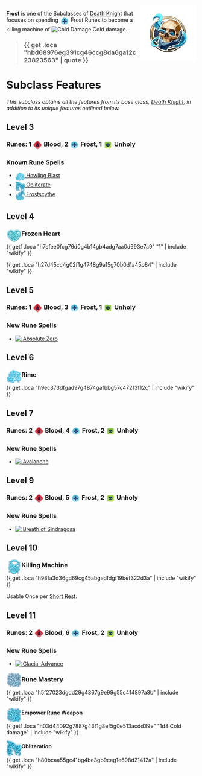 
<img align="right" alt="Frost Death Knight Class Icon" height="150" src="images/ClassIcons/FrostDK.png" />

**Frost** is one of the Subclasses of <a href="Death Knight">Death Knight</a> that focuses on spending <img src="images/ActionResources_c/Icons/Resources/FrostRune.png" height="25" align="top" alt="FrostRune" /> Frost Runes to become a killing machine of <img src="https://bg3.wiki/w/images/0/05/Cold_Damage_Icon.png" height="25" align="top" alt="Cold Damage" /> Cold damage.

<h3>

> {{ get .loca "hbd68976eg391cg46ccg8da6ga12c23823563" | quote }}

</h3>

# Subclass Features

*This subclass obtains all the features from its base class, <a href="Death Knight">Death Knight</a>, in addition to its unique features outlined below.*

## Level 3

<h3>
Runes: 
1 <img src="images/ActionResources_c/Icons/Resources/BloodRune.png" height="25" align="top" alt="BloodRune" /> Blood, 
2 <img src="images/ActionResources_c/Icons/Resources/FrostRune.png" height="25" align="top" alt="FrostRune" /> Frost, 
1 <img src="images/ActionResources_c/Icons/Resources/UnholyRune.png" height="25" align="top" alt="UnholyRune" /> Unholy
</h3>

### Known Rune Spells

<ul>
  <li>
    <a href="Death Knight Spells#Howling Blast"> <img src="images/ControllerIcons/skills_png/Action_DeathKnight_HowlingBlast.png" height="25" align="top" 
alt="Action_DeathKnight_HowlingBlast.png" /> Howling Blast</a>
  </li>
  <li>
    <a href="Death Knight Spells#Obliterate"> <img src="images/ControllerIcons/skills_png/Action_DeathKnight_Obliterate.png" height="25" align="top" 
alt="Action_DeathKnight_Obliterate.png" /> Obliterate</a>
  </li>
  <li>
    <a href="Death Knight Spells#Frostscythe"> <img src="images/ControllerIcons/skills_png/Action_DeathKnight_Frostscythe.png" height="25" align="top" 
alt="Action_DeathKnight_Frostscythe.png" /> Frostscythe</a>
  </li>
</ul>

## Level 4

<img src="images/ControllerIcons/skills_png/PassiveFeature_DeathKnight_FrozenHeart.png" height="40" align="left" alt="PassiveFeature_DeathKnight_FrozenHeart.png" />

### Frozen Heart

{{ getf .loca "h7efee0fcg76d0g4b14gb4adg7aa0d693e7a9" "1" | include "wikify" }}

{{ get .loca "h27d45cc4g02f1g4748g9a15g70b0d1a45b84" | include "wikify" }}

## Level 5

<h3>
Runes: 
1 <img src="images/ActionResources_c/Icons/Resources/BloodRune.png" height="25" align="top" alt="BloodRune" /> Blood, 
3 <img src="images/ActionResources_c/Icons/Resources/FrostRune.png" height="25" align="top" alt="FrostRune" /> Frost, 
1 <img src="images/ActionResources_c/Icons/Resources/UnholyRune.png" height="25" align="top" alt="UnholyRune" /> Unholy
</h3>

### New Rune Spells

<ul>
  <li>
    <a href="Death Knight Spells#Absolute Zero"> <img src="https://bg3.wiki/w/images/4/44/Hunger_of_Hadar_Icon.webp" height="25" align="top" /> Absolute Zero</a>
  </li>
</ul>

## Level 6

<img src="images/ControllerIcons/skills_png/Action_DeathKnight_HowlingBlast.png" height="40" align="left" alt="Action_DeathKnight_HowlingBlast.png" />

### Rime

{{ get .loca "h9ec373dfgad97g4874gafbbg57c47213f12c" | include "wikify" }}

## Level 7

<h3>
Runes: 
2 <img src="images/ActionResources_c/Icons/Resources/BloodRune.png" height="25" align="top" alt="BloodRune" /> Blood, 
4 <img src="images/ActionResources_c/Icons/Resources/FrostRune.png" height="25" align="top" alt="FrostRune" /> Frost, 
2 <img src="images/ActionResources_c/Icons/Resources/UnholyRune.png" height="25" align="top" alt="UnholyRune" /> Unholy
</h3>

### New Rune Spells

<ul>
  <li>
    <a href="Death Knight Spells#Avalanche"> <img src="https://bg3.wiki/w/images/9/9b/Ice_Storm_Icon.webp" height="25" align="top" /> Avalanche</a>
  </li>
</ul>

## Level 9

<h3>
Runes: 
2 <img src="images/ActionResources_c/Icons/Resources/BloodRune.png" height="25" align="top" alt="BloodRune" /> Blood, 
5 <img src="images/ActionResources_c/Icons/Resources/FrostRune.png" height="25" align="top" alt="FrostRune" /> Frost, 
2 <img src="images/ActionResources_c/Icons/Resources/UnholyRune.png" height="25" align="top" alt="UnholyRune" /> Unholy
</h3>

### New Rune Spells

<ul>
  <li>
    <a href="Death Knight Spells#Breath of Sindragosa"> <img src="https://bg3.wiki/w/images/e/ef/Cone_of_Cold_Icon.webp" height="25" align="top" /> Breath of Sindragosa</a>
  </li>
</ul>

## Level 10

<img src="images/ControllerIcons/skills_png/PassiveFeature_DeathKnight_KillingMachine.png" height="40" align="left" alt="PassiveFeature_DeathKnight_KillingMachine.png" />

### Killing Machine

{{ get .loca "h98fa3d36gd69cg45abgadfdgf19bef322d3a" | include "wikify" }}

Usable Once per [Short Rest](https://bg3.wiki/wiki/Short_Rest).

## Level 11

<h3>
Runes: 
2 <img src="images/ActionResources_c/Icons/Resources/BloodRune.png" height="25" align="top" alt="BloodRune" /> Blood, 
6 <img src="images/ActionResources_c/Icons/Resources/FrostRune.png" height="25" align="top" alt="FrostRune" /> Frost, 
2 <img src="images/ActionResources_c/Icons/Resources/UnholyRune.png" height="25" align="top" alt="UnholyRune" /> Unholy
</h3>

### New Rune Spells

<ul>
  <li>
    <a href="Death Knight Spells#Glacial Advance"> <img src="https://bg3.wiki/w/images/d/d2/Wall_of_Ice_Icon.webp" height="25" align="top" /> Glacial Advance</a>
  </li>
</ul>

<img src="images/ControllerIcons/skills_png/PassiveFeature_DeathKnight_EmpowerRuneWeapon2.png" height="40" align="left" alt="PassiveFeature_DeathKnight_EmpowerRuneWeapon2.png" />

### Rune Mastery

{{ get .loca "h5f27023dgdd29g4367g9e99g55c414897a3b" | include "wikify" }}

<img src="images/ControllerIcons/skills_png/PassiveFeature_DeathKnight_EmpowerRuneWeapon_Frost.png" height="40" align="left" alt="PassiveFeature_DeathKnight_EmpowerRuneWeapon_Frost.png" />

#### Empower Rune Weapon

{{ getf .loca "h03d44092g7887g43f1g8ef5g0e513acdd39e" "1d8 Cold damage" | include "wikify" }}

<img src="images/ControllerIcons/skills_png/Action_DeathKnight_Obliterate.png" height="40" align="left" alt="Action_DeathKnight_Obliterate.png" />

#### Obliteration

{{ get .loca "h80bcaa55gc41bg4be3gb9cag1e698d21412a" | include "wikify" }}
